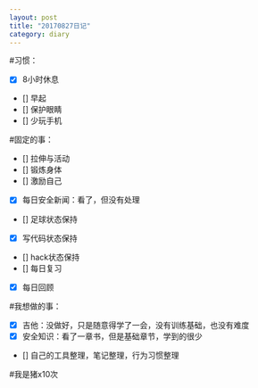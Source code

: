 ```yaml
---
layout: post
title: "20170827日记"
category: diary
---
```


#习惯：

- [x] 8小时休息
- [] 早起
- [] 保护眼睛
- [] 少玩手机

#固定的事：
- [] 拉伸与活动
- [] 锻炼身体
- [] 激励自己
- [x] 每日安全新闻：看了，但没有处理
- [] 足球状态保持
- [x] 写代码状态保持
- [] hack状态保持
- [] 每日复习
- [x] 每日回顾

#我想做的事：
- [x] 吉他：没做好，只是随意得学了一会，没有训练基础，也没有难度
- [x] 安全知识：看了一章书，但是基础章节，学到的很少
- [] 自己的工具整理，笔记整理，行为习惯整理


#我是猪x10次